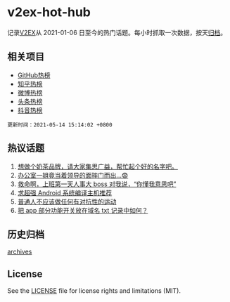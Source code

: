 # v2ex-hot-hub

 记录[V2EX](https://www.v2ex.com/)从 2021-01-06 日至今的热门话题。每小时抓取一次数据，按天[归档](archives)。
 
 ## 相关项目

- [GitHub热榜](https://github.com/lonnyzhang423/github-hot-hub)
- [知乎热榜](https://github.com/lonnyzhang423/zhihu-hot-hub)
- [微博热榜](https://github.com/lonnyzhang423/weibo-hot-hub)
- [头条热榜](https://github.com/lonnyzhang423/toutiao-hot-hub)
- [抖音热榜](https://github.com/lonnyzhang423/douyin-hot-hub)


 `更新时间：2021-05-14 15:14:02 +0800`

## 热议话题

1. [想做个奶茶品牌，请大家集思广益，帮忙起个好的名字吧。](https://www.v2ex.com/t/776757)
1. [办公室一姐竟当着领导的面摔门而出...😨](https://www.v2ex.com/t/776840)
1. [救命啊，上班第一天人事大 boss 对我说，“你懂我意思吧”](https://www.v2ex.com/t/776771)
1. [求超强 Android 系统编译主机推荐](https://www.v2ex.com/t/776838)
1. [普通人不应该做任何有对抗性的运动](https://www.v2ex.com/t/776818)
1. [把 app 部分功能开关放在域名 txt 记录中如何？](https://www.v2ex.com/t/776749)

## 历史归档

[archives](archives)

## License

See the [LICENSE](LICENSE) file for license rights and limitations (MIT).
